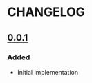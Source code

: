 # CHANGELOG

## [0.0.1]

### Added

- Initial implementation

[Unreleased]: https://github.com/bluk/wanwan/compare/v0.1.0...HEAD
[0.2.0]: https://github.com/bluk/wanwan/compare/v0.1.0...v0.2.0
[0.1.0]: https://github.com/bluk/wanwan/releases/tag/v0.1.0
[0.0.2]: https://github.com/bluk/wanwan/compare/v0.0.1...v0.0.2
[0.0.1]: https://github.com/bluk/wanwan/releases/tag/v0.0.1
